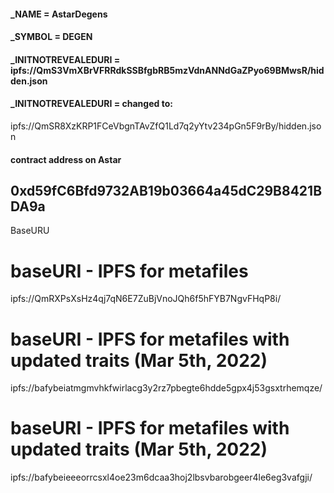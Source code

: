#### _NAME = AstarDegens
#### _SYMBOL = DEGEN
#### _INITNOTREVEALEDURI = ipfs://QmS3VmXBrVFRRdkSSBfgbRB5mzVdnANNdGaZPyo69BMwsR/hidden.json
#### _INITNOTREVEALEDURI = changed to:
ipfs://QmSR8XzKRP1FCeVbgnTAvZfQ1Ld7q2yYtv234pGn5F9rBy/hidden.json

#### contract address on Astar
## 0xd59fC6Bfd9732AB19b03664a45dC29B8421BDA9a

BaseURU

# baseURI - IPFS for metafiles
ipfs://QmRXPsXsHz4qj7qN6E7ZuBjVnoJQh6f5hFYB7NgvFHqP8i/

# baseURI - IPFS for metafiles with updated traits (Mar 5th, 2022)
ipfs://bafybeiatmgmvhkfwirlacg3y2rz7pbegte6hdde5gpx4j53gsxtrhemqze/

# baseURI - IPFS for metafiles with updated traits (Mar 5th, 2022)
ipfs://bafybeieeeorrcsxl4oe23m6dcaa3hoj2lbsvbarobgeer4le6eg3vafgji/
